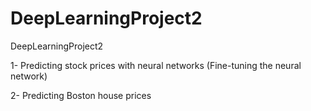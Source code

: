 # DeepLearningProject2
DeepLearningProject2


1- Predicting stock prices with neural networks (Fine-tuning the neural network)


2- Predicting Boston house prices
